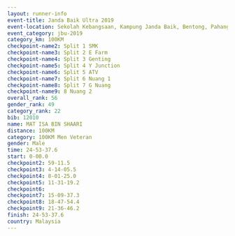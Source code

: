 ```yaml
---
layout: runner-info 
event-title: Janda Baik Ultra 2019
event-location: Sekolah Kebangsaan, Kampung Janda Baik, Bentong, Pahang, Malaysia
event_category: jbu-2019 
category_km: 100KM 
checkpoint-name2: Split 1 SMK 
checkpoint-name3: Split 2 E Farm 
checkpoint-name4: Split 3 Genting 
checkpoint-name5: Split 4 Y Junction 
checkpoint-name6: Split 5 ATV 
checkpoint-name7: Split 6 Nuang 1 
checkpoint-name8: Split 7 G Nuang 
checkpoint-name9: 8 Nuang 2 
overall_rank: 56
gender_rank: 49
category_rank: 22
bib: 12010
name: MAT ISA BIN SHAARI
distance: 100KM
category: 100KM Men Veteran
gender: Male
time: 24-53-37.6
start: 0-00.0
checkpoint2: 59-11.5
checkpoint3: 4-14-05.5
checkpoint4: 8-01-25.0
checkpoint5: 11-31-19.2
checkpoint6: 
checkpoint7: 15-09-37.3
checkpoint8: 18-47-54.4
checkpoint9: 21-36-46.2
finish: 24-53-37.6
country: Malaysia
---
```

